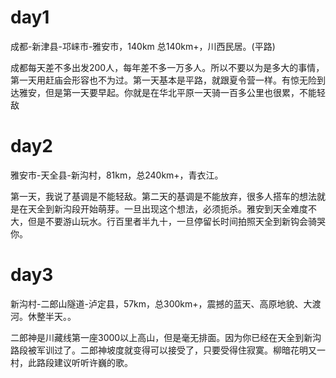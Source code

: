 # day1  

成都-新津县-邛崃市-雅安市，140km 总140km+，川西民居。(平路)

成都每天差不多出发200人，每年差不多一万多人。所以不要以为是多大的事情，第一天用赶庙会形容也不为过。第一天基本是平路，就跟夏令营一样。有惊无险到达雅安，但是第一天要早起。你就是在华北平原一天骑一百多公里也很累，不能轻敌

# day2  

雅安市-天全县-新沟村，81km，总240km+，青衣江。

第一天，我说了基调是不能轻敌。第二天的基调是不能放弃，很多人搭车的想法就是在天全到新沟段开始萌芽。一旦出现这个想法，必须扼杀。雅安到天全难度不大，但是不要游山玩水。行百里者半九十，一旦停留长时间拍照天全到新钩会骑哭你。

# day3

新沟村-二郎山隧道-泸定县，57km，总300km+，震撼的蓝天、高原地貌、大渡河。休整半天。。

二郎神是川藏线第一座3000以上高山，但是毫无排面。因为你已经在天全到新沟路段被军训过了。二郎神坡度就变得可以接受了，只要受得住寂寞。柳暗花明又一村，此路段建议听听许巍的歌。